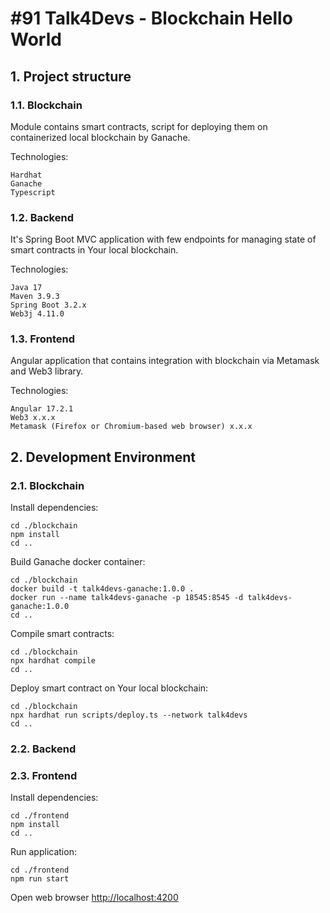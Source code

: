 # #91 Talk4Devs - Blockchain Hello World

## 1. Project structure

### 1.1. Blockchain

Module contains smart contracts, script for deploying them on containerized local blockchain by Ganache.

Technologies:

```text
Hardhat
Ganache
Typescript
```

### 1.2. Backend

It's Spring Boot MVC application with few endpoints for managing state of smart contracts in Your local blockchain.

Technologies:

```text
Java 17
Maven 3.9.3
Spring Boot 3.2.x
Web3j 4.11.0
```

### 1.3. Frontend

Angular application that contains integration with blockchain via Metamask and Web3 library.

Technologies:

```text
Angular 17.2.1
Web3 x.x.x
Metamask (Firefox or Chromium-based web browser) x.x.x
```

## 2. Development Environment

### 2.1. Blockchain

Install dependencies:

```shell
cd ./blockchain
npm install
cd ..
```

Build Ganache docker container:

```shell
cd ./blockchain
docker build -t talk4devs-ganache:1.0.0 .
docker run --name talk4devs-ganache -p 18545:8545 -d talk4devs-ganache:1.0.0
cd ..
```

Compile smart contracts:

```shell
cd ./blockchain
npx hardhat compile
cd ..
```

Deploy smart contract on Your local blockchain:

```shell
cd ./blockchain
npx hardhat run scripts/deploy.ts --network talk4devs
cd ..
```

### 2.2. Backend



### 2.3. Frontend

Install dependencies:

```shell
cd ./frontend
npm install
cd ..
```

Run application:

```shell
cd ./frontend
npm run start
```

Open web browser [http://localhost:4200](http://localhost:4200)
